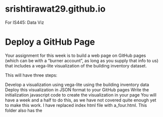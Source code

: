 # srishtirawat29.github.io
For IS445: Data Viz
# Deploy a GitHub Page
Your assignment for this week is to build a web page on GitHub pages (which can be with a “burner account”, as long as you supply that info to us) that includes a vega-lite visualization of the building inventory dataset.

This will have three steps:

Develop a visualization using vega-lite using the building inventory data
Deploy this visualization in JSON format to your GitHub pages
Write the initialization javascript code to create the visualization in your page
You will have a week and a half to do this, as we have not covered quite enough yet to make this work.
I have replaced index html file with a_four.html. This folder also has the 
